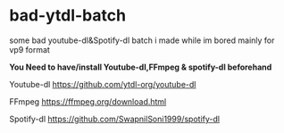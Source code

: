 # bad-ytdl-batch
some bad youtube-dl&Spotify-dl batch i made while im bored mainly for vp9 format

**You Need to have/install Youtube-dl,FFmpeg & spotify-dl beforehand**

Youtube-dl
https://github.com/ytdl-org/youtube-dl

FFmpeg
https://ffmpeg.org/download.html

Spotify-dl
https://github.com/SwapnilSoni1999/spotify-dl
